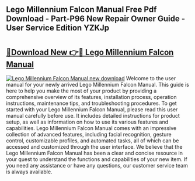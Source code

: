 ## Lego Millennium Falcon Manual Free Pdf Download - Part-P96 New Repair Owner Guide - User Service Edition YZKJp

# <h2><a href="http://bc98747.oget.top/?id=Lego+Millennium+Falcon+Manual">🔗Download New 👉🔴 Lego Millennium Falcon Manual</a></h2>

[![Lego Millennium Falcon Manual new download](https://i.imgur.com/5g1atiW.png)](http://bc98747.oget.top/?id=Lego+Millennium+Falcon+Manual)
Welcome to the user manual for your newly arrived Lego Millennium Falcon Manual. This guide is here to help you make the most of your product by providing a comprehensive overview of its features, installation process, operation instructions, maintenance tips, and troubleshooting procedures. To get started with your Lego Millennium Falcon Manual, please read this user manual carefully before use. It includes detailed instructions for product setup, as well as information on how to use its various features and capabilities. Lego Millennium Falcon Manual comes with an impressive collection of advanced features, including facial recognition, gesture control, customizable profiles, and automated tasks, all of which can be accessed and customized through the user interface. We believe that the Lego Millennium Falcon Manual has been a clear and concise resource in your quest to understand the functions and capabilities of your new item. If you need any assistance or have any questions, our customer service team is always available.
